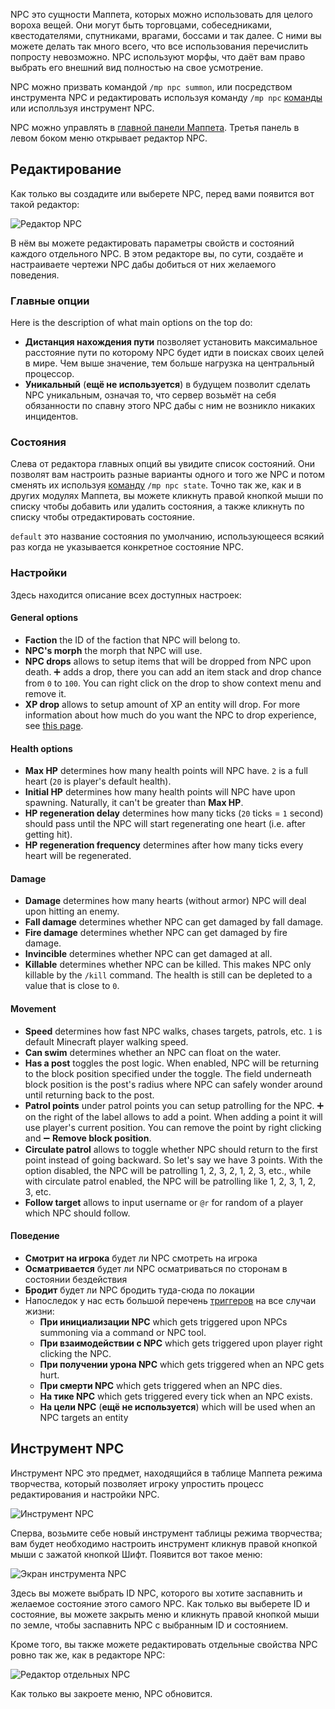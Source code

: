 NPC это сущности Маппета, которых можно использовать для целого вороха вещей. Они могут быть торговцами, собеседниками, квестодателями, спутниками, врагами, боссами и так далее. С ними вы можете делать так много всего, что все использования перечислить попросту невозможно. NPC используют морфы, что даёт вам право выбрать его внешний вид полностью на свое усмотрение.

NPC можно призвать командой `/mp npc summon`, или посредством инструмента NPC и редактировать используя команду `/mp npc` [команды](https://github.com/Andruxioid/mappet_ru/blob/main/%D0%9A%D0%BE%D0%BC%D0%B0%D0%BD%D0%B4%D1%8B.md#mp-npc-state-target-state) или исполльзуя инструмент NPC.

NPC можно управлять в [главной панели Маппета](https://github.com/Andruxioid/mappet_ru/blob/main/%D0%93%D0%BB%D0%B0%D0%B2%D0%BD%D0%B0%D1%8F%20%D0%BF%D0%B0%D0%BD%D0%B5%D0%BB%D1%8C%20%D0%9C%D0%B0%D0%BF%D0%BF%D0%B5%D1%82%D0%B0.md). Третья панель в левом боком меню открывает редактор NPC.

## Редактирование

Как только вы создадите или выберете NPC, перед вами появится вот такой редактор:

![Редактор NPC](https://i.imgur.com/mDe1NQt.png)

В нём вы можете редактировать параметры свойств и состояний каждого отдельного NPC. В этом редакторе вы, по сути, создаёте и настраиваете чертежи NPC дабы добиться от них желаемого поведения. 

### Главные опции

Here is the description of what main options on the top do:

* **Дистанция нахождения пути** позволяет установить максимальное расстояние пути по которому NPC будет идти в поисках своих целей в мире. Чем выше значение, тем больше нагрузка на центральный процессор.
* **Уникальный** (**ещё не используется**) в будущем позволит сделать NPC уникальным, означая то, что сервер возьмёт на себя обязанности по спавну этого NPC дабы с ним не возникло никаких инцидентов.

### Состояния

Слева от редактора главных опций вы увидите список состояний. Они позволят вам настроить разные варианты одного и того же NPC и потом сменять их используя [команду](https://github.com/Andruxioid/mappet_ru/blob/main/%D0%9A%D0%BE%D0%BC%D0%B0%D0%BD%D0%B4%D1%8B.md#mp-npc-state-target-state) `/mp npc state`. Точно так же, как и в других модулях Маппета, вы можете кликнуть правой кнопкой мыши по списку чтобы добавить или удалить состояния, а также кликнуть по списку чтобы отредактировать состояние.

`default` это название состояния по умолчанию, использующееся всякий раз когда не указывается конкретное состояние NPC.

### Настройки

Здесь находится описание всех доступных настроек:

#### General options

* **Faction** the ID of the faction that NPC will belong to.
* **NPC's morph** the morph that NPC will use.
* **NPC drops** allows to setup items that will be dropped from NPC upon death. ➕ adds a drop, there you can add an item stack and drop chance from `0` to `100`. You can right click on the drop to show context menu and remove it.
* **XP drop** allows to setup amount of XP an entity will drop. For more information about how much do you want the NPC to drop experience, see [this page](https://minecraft.fandom.com/wiki/Experience#Experience_amounts_by_source).

#### Health options

* **Max HP** determines how many health points will NPC have. `2` is a full heart (`20` is player's default health).
* **Initial HP** determines how many health points will NPC have upon spawning. Naturally, it can't be greater than **Max HP**.
* **HP regeneration delay** determines how many ticks (`20` ticks = `1` second) should pass until the NPC will start regenerating one heart (i.e. after getting hit).
* **HP regeneration frequency** determines after how many ticks every heart will be regenerated.

#### Damage

* **Damage** determines how many hearts (without armor) NPC will deal upon hitting an enemy.
* **Fall damage** determines whether NPC can get damaged by fall damage.
* **Fire damage** determines whether NPC can get damaged by fire damage.
* **Invincible** determines whether NPC can get damaged at all.
* **Killable** determines whether NPC can be killed. This makes NPC only killable by the `/kill` command. The health is still can be depleted to a value that is close to `0`.

#### Movement

* **Speed** determines how fast NPC walks, chases targets, patrols, etc. `1` is default Minecraft player walking speed.
* **Can swim** determines whether an NPC can float on the water.
* **Has a post** toggles the post logic. When enabled, NPC will be returning to the block position specified under the toggle. The field underneath block position is the post's radius where NPC can safely wonder around until returning back to the post.
* **Patrol points** under patrol points you can setup patrolling for the NPC. ➕ on the right of the label allows to add a point. When adding a point it will use player's current position. You can remove the point by right clicking and ➖ **Remove block position**.
* **Circulate patrol** allows to toggle whether NPC should return to the first point instead of going backward. So let's say we have 3 points. With the option disabled, the NPC will be patrolling 1, 2, 3, 2, 1, 2, 3, etc., while with circulate patrol enabled, the NPC will be patrolling like 1, 2, 3, 1, 2, 3, etc.
* **Follow target** allows to input username or `@r` for random of a player which NPC should follow.

#### Поведение

* **Смотрит на игрока** будет ли NPC смотреть на игрока
* **Осматривается** будет ли NPC осматриваться по сторонам в состоянии бездействия
* **Бродит** будет ли NPC бродить туда-сюда по локации
* Напоследок у нас есть большой перечень [триггеров](https://github.com/Andruxioid/mappet_ru/blob/main/%D0%A2%D1%80%D0%B8%D0%B3%D0%B3%D0%B5%D1%80.md) на все случаи жизни:
    * **При инициализации NPC** which gets triggered upon NPCs summoning via a command or NPC tool.
    * **При взаимодействии с NPC** which gets triggered upon player right clicking the NPC.
    * **При получении урона NPC** which gets triggered when an NPC gets hurt.
    * **При смерти NPC** which gets triggered when an NPC dies.
    * **На тике NPC** which gets triggered every tick when an NPC exists.
    * **На цели NPC** (**ещё не используется**) which will be used when an NPC targets an entity


## Инструмент NPC

Инструмент NPC это предмет, находящийся в таблице Маппета режима творчества, который позволяет игроку упростить процесс редактирования и настройки NPC.

![Инструмент NPC](https://i.imgur.com/QV5SpBn.png)

Сперва, возьмите себе новый инструмент таблицы режима творчества; вам будет необходимо настроить инструмент кликнув правой кнопкой мыши с зажатой кнопкой Шифт. Появится вот такое меню: 

![Экран инструмента NPC](https://i.imgur.com/3h7vdTe.png)

Здесь вы можете выбрать ID NPC, которого вы хотите заспавнить и желаемое состояние этого самого NPC. Как только вы выберете ID и состояние, вы можете закрыть меню и кликнуть правой кнопкой мыши по земле, чтобы заспавнить NPC с выбранным ID и состоянием. 

Кроме того, вы также можете редактировать отдельные свойства NPC ровно так же, как в редакторе NPC:

![Редактор отдельных NPC](https://i.imgur.com/Ubct0va.png)

Как только вы закроете меню, NPC обновится.

